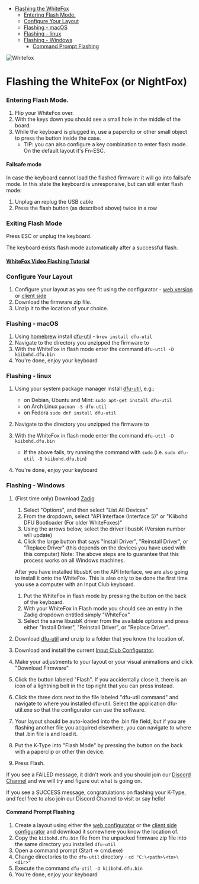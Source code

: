 - [Flashing the WhiteFox](#flashing-the-whitefox)
    + [Entering Flash Mode.](#entering-flash-mode)
    + [Configure Your Layout](#configure-your-layout)
    + [Flashing - macOS](#flashing---macos)
    + [Flashing - linux](#flashing---linux)
    + [Flashing - Windows](#flashing---windows)
      - [Command Prompt Flashing](#command-prompt-flashing)

![Whitefox](https://cdn.shopify.com/s/files/1/1994/3097/products/WhiteFox_Product_Image_2048x2048.png?v=1517883254)

# Flashing the WhiteFox (or NightFox)

### Entering Flash Mode.

 1) Flip your WhiteFox over.
 2) With the keys down you should see a small hole in the middle of the board.
 3) While the keyboard is plugged in, use a paperclip or other small object to press the button inside the case.
    - TIP: you can also configure a key combination to enter flash mode. On the default layout it's Fn-ESC.

#### Failsafe mode

In case the keyboard cannot load the flashed firmware it will go into failsafe mode. In this state the keyboard is unresponsive, but can still enter flash mode:
1) Unplug an replug the USB cable
2) Press the flash button (as described above) twice in a row

### Exiting Flash Mode

Press ESC or unplug the keyboard.

The keyboard exists flash mode automatically after a successful flash.
 
#### [WhiteFox Video Flashing Tutorial](https://www.youtube.com/watch?v=okFwGmpq70Y)

### Configure Your Layout
 1) Configure your layout as you see fit using the configurator - [web version](https://configurator.input.club) or [client side](https://github.com/kiibohd/configurator/releases/latest)
 2) Download the firmware zip file.
 3) Unzip it to the location of your choice.

### Flashing - macOS

 1) Using [homebrew](https://brew.sh/) install [dfu-util](http://dfu-util.sourceforge.net/releases/) - `brew install dfu-util`
 2) Navigate to the directory you unzipped the firmware to
 3) With the WhiteFox in flash mode enter the command `dfu-util -D kiibohd.dfu.bin`
 4) You're done, enjoy your keyboard
 
### Flashing - linux

 1) Using your system package manager install [dfu-util](http://dfu-util.sourceforge.net/releases/), e.g.:
    - on Debian, Ubuntu and Mint: `sudo apt-get install dfu-util`
    - on Arch Linux `pacman -S dfu-util`
    - on Fedora `sudo dnf install dfu-util`
 2) Navigate to the directory you unzipped the firmware to
 3) With the WhiteFox in flash mode enter the command `dfu-util -D kiibohd.dfu.bin`
    - If the above fails, try running the command with `sudo` (i.e. `sudo dfu-util -D kiibohd.dfu.bin`)
    
 4) You're done, enjoy your keyboard
 
### Flashing - Windows
 1) (First time only) Download [Zadig](http://zadig.akeo.ie/)
	1) Select "Options", and then select "List All Devices"
	2) From the dropdown, select "API Interface (Interface 5)" or "Kiibohd DFU Bootloader (For older WhiteFoxes)"
	3) Using the arrows below, select the driver libusbK (Version number will update) 
	4) Click the large button that says "Install Driver", "Reinstall Driver", or "Replace Driver" (this depends on the devices you have used with this computer)
	Note: The above steps are to guarantee that this process works on all Windows machines. 
	
	After you have installed libusbK on the API Interface, we are also going to install it onto the WhiteFox. This is also only to be done the first time you use a computer with an Input Club keyboard.
	1) Put the WhiteFox in flash mode by pressing the button on the back of the keyboard. 
    2) With your WhiteFox in Flash mode you should see an entry in the Zadig dropdown entitled simply "WhiteFox"
    3) Select the same libusbK driver from the available options and press either "Install Driver", "Reinstall Driver", or "Replace Driver". 
	
 2) Download [dfu-util](http://dfu-util.sourceforge.net/releases/) and unzip to a folder that you know the location of.
 3) Download and install the current [Input Club Configurator](https://github.com/kiibohd/configurator/releases/latest).
 4) Make your adjustments to your layout or your visual animations and click "Download Firmware"
 5) Click the button labeled "Flash". If you accidentally close it, there is an icon of a lightning bolt in the top right that you can press instead. 
 6) Click the three dots next to the file labeled "dfu-util command" and navigate to where you installed dfu-util. Select the application dfu-util.exe so that the configurator can use the software.
 7) Your layout should be auto-loaded into the .bin file field, but if you are flashing another file you acquired elsewhere, you can navigate to where that .bin file is and load it. 
 8) Put the K-Type into "Flash Mode" by pressing the button on the back with a paperclip or other thin device.
 9) Press Flash.
 
 If you see a FAILED message, it didn't work and you should join our [Discord Channel](https://discordapp.com/invite/9tpgDGS) and we will try and figure out what is going on. 
 
 If you see a SUCCESS message, congratulations on flashing your K-Type, and feel free to also join our Discord Channel to visit or say hello!
 
 #### Command Prompt Flashing
 1) Create a layout using either the [web configurator](https://input.club/configurator/) or the [client side configurator](https://github.com/kiibohd/configurator/releases/latest) and download it somewhere you know the location of. 
 2) Copy the `kiibohd.dfu.bin` file from the unpacked firmware zip file into the same directory you installed `dfu-util`
 3) Open a command prompt (Start => cmd.exe)
 4) Change directories to the `dfu-util` directory - `cd "C:\<path>\<to>\<dir>"`
 5) Execute the command `dfu-util -D kiibohd.dfu.bin`
 6) You're done, enjoy your keyboard
 
